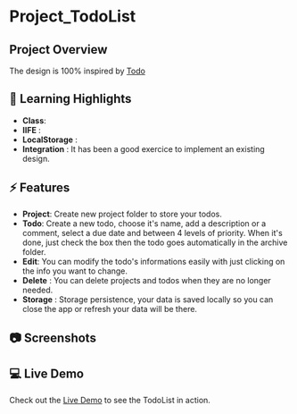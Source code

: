 # Project_TodoList

## Project Overview
The design is 100% inspired by [Todo](https://todoist.com/)

## 🚀 Learning Highlights
- **Class**:
- **IIFE** :
- **LocalStorage** :
- **Integration** : It has been a good exercice to implement an existing design.

## ⚡️ Features
- **Project**: Create new project folder to store your todos.
- **Todo**: Create a new todo, choose it's name, add a description or a comment, select a due date and between 4 levels of priority. When it's done, just check the box then the todo goes automatically in the archive folder.
- **Edit**: You can modify the todo's informations easily with just clicking on the info you want to change.
- **Delete** : You can delete projects and todos when they are no longer needed.
- **Storage** : Storage persistence, your data is saved locally so you can close the app or refresh your data will be there.
  
## 📷 Screenshots


## 💻 Live Demo
Check out the [Live Demo]() to see the TodoList in action.

